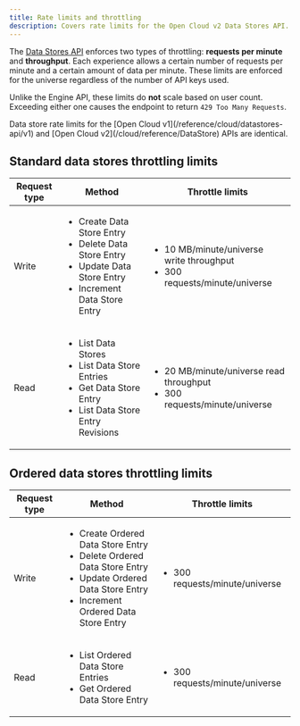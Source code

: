 ```yaml
---
title: Rate limits and throttling
description: Covers rate limits for the Open Cloud v2 Data Stores API.
---
```


The [Data Stores API](/cloud/reference/DataStore) enforces two types of throttling: **requests per minute** and **throughput**. Each experience allows a certain number of requests per minute and a certain amount of data per minute. These limits are enforced for the universe regardless of the number of API keys used.

Unlike the Engine API, these limits do **not** scale based on user count. Exceeding either one causes the endpoint to return `429 Too Many Requests`.

<Alert severity="info">
Data store rate limits for the [Open Cloud v1](/reference/cloud/datastores-api/v1) and [Open Cloud v2](/cloud/reference/DataStore) APIs are identical.
</Alert>

## Standard data stores throttling limits

<table>
  <thead>
    <tr>
      <th>Request type</th>
      <th>Method</th>
      <th>Throttle limits</th>
    </tr>
  </thead>
  <tbody>
    <tr>
      <td>Write</td>
      <td>
        <ul>
          <li>Create Data Store Entry</li>
          <li>Delete Data Store Entry</li>
          <li>Update Data Store Entry</li>
          <li>Increment Data Store Entry</li>
        </ul>
      </td>
      <td>
        <ul>
          <li>10 MB/minute/universe write throughput</li>
          <li>300 requests/minute/universe</li>
        </ul>
      </td>
    </tr>
    <tr>
      <td>Read</td>
      <td>
        <ul>
          <li>List Data Stores</li>
          <li>List Data Store Entries</li>
          <li>Get Data Store Entry</li>
          <li>List Data Store Entry Revisions</li>
        </ul>
      </td>
      <td>
        <ul>
          <li>20 MB/minute/universe read throughput</li>
          <li>300 requests/minute/universe</li>
        </ul>
      </td>
    </tr>
  </tbody>
</table>

## Ordered data stores throttling limits

<table>
  <thead>
    <tr>
      <th>Request type</th>
      <th>Method</th>
      <th>Throttle limits</th>
    </tr>
  </thead>
  <tbody>
    <tr>
      <td>Write</td>
      <td>
        <ul>
          <li>Create Ordered Data Store Entry</li>
          <li>Delete Ordered Data Store Entry</li>
          <li>Update Ordered Data Store Entry</li>
          <li>Increment Ordered Data Store Entry</li>
        </ul>
      </td>
      <td>
        <ul>
          <li>300 requests/minute/universe</li>
        </ul>
      </td>
    </tr>
    <tr>
      <td>Read</td>
      <td>
        <ul>
          <li>List Ordered Data Store Entries</li>
          <li>Get Ordered Data Store Entry</li>
        </ul>
      </td>
      <td>
        <ul>
          <li>300 requests/minute/universe</li>
        </ul>
      </td>
    </tr>
  </tbody>
</table>
